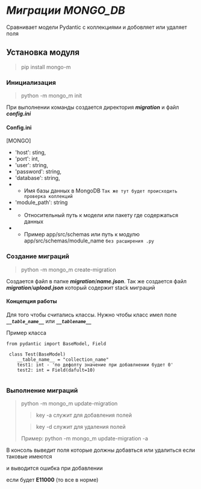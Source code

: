 #  *Миграции MONGO_DB*

Сравнивает модели Pydantic с коллекциями и добовляет или удаляет поля

## Установка модуля

> pip install mongo-m

### Инициализация
> python -m mongo_m init

При выполнении команды создается директория ***migration*** и файл ***config.ini***

#### Config.ini
[MONGO]
- 'host': sting,
- 'port': int,
- 'user': string,
- 'password': string,
- 'database': string,
- - Имя базы данных в MongoDB `Так же тут будет происходить проверка коллекций`
- 'module_path': string 
- - Относительный путь к модели или пакету где содержаться данных
- - Пример app/src/schemas или путь к модулю app/src/schemas/module_name `без расширения .py`

### Создание миграций

> python -m mongo_m create-migration

Создается файл в папке ***migration***/***name.json***. Так же создается файл ***migration***/***upload.json*** который содержит stack миграций

#### Концепция работы

Для того чтобы считались классы. Нужно чтобы класс имел поле ***`__table_name__`*** или ***`__tablename__`***

Пример класса

```
from pydantic import BaseModel, Field

 class Test(BaseModel)
    __table_name__ = "collection_name"
    test1: int - 'по дефолту значение при добавлнении будет 0'
    test2: int = Field(dafult=10)
    
```

### Выполнение миграций

> python -m mongo_m update-migration
> 
> > key -a служит для добавления полей
> 
> > key -d служит для удаления полей
> 
> Пример: python -m mongo_m update-migration -a

В консоль выведит поля которые должны добавться или удалиться если таковые имеются

и выводится ошибка при добавлении

если будет **E11000** (то все в норме)